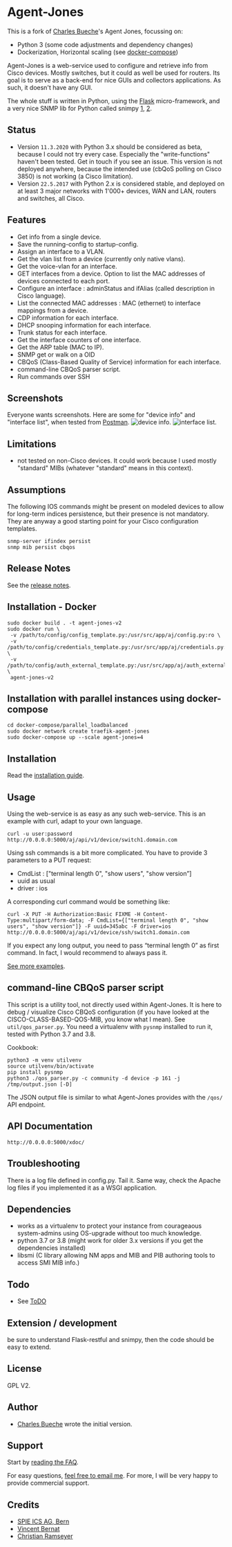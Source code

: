 # Agent-Jones

This is a fork of [Charles Bueche](http://www.netnea.com/cms/netnea-the-team/charles-bueche/)'s Agent Jones, focussing on:

- Python 3 (some code adjustments and dependency changes)
- Dockerization, Horizontal scaling (see [docker-compose](./docker-compose))

Agent-Jones is a web-service used to configure and retrieve info from Cisco devices.
Mostly switches, but it could as well be used for routers. Its goal is to serve as a back-end
for nice GUIs and collectors applications. As such, it doesn't have any GUI.

The whole stuff is written in Python, using the [Flask](http://flask.pocoo.org/) micro-framework, and a very nice SNMP lib for Python called snimpy [1](http://vincent.bernat.im/en/blog/2013-snimpy.html), [2](https://github.com/vincentbernat/snimpy).

## Status

- Version `11.3.2020` with Python 3.x should be considered as beta, because I could not try every case. Especially the "write-functions" haven't been tested. Get in touch if you see an issue. This version is not deployed anywhere, because the intended use (cbQoS polling on Cisco 3850) is not working (a Cisco limitation).
- Version `22.5.2017` with Python 2.x is considered stable, and deployed on at least 3 major networks with 1'000+ devices, WAN and LAN, routers and switches, all Cisco.

## Features

- Get info from a single device.
- Save the running-config to startup-config.
- Assign an interface to a VLAN.
- Get the vlan list from a device (currently only native vlans).
- Get the voice-vlan for an interface.
- GET interfaces from a device. Option to list the MAC addresses of devices connected to each port.
- Configure an interface : adminStatus and ifAlias (called description in Cisco language).
- List the connected MAC addresses : MAC (ethernet) to interface mappings from a device.
- CDP information for each interface.
- DHCP snooping information for each interface.
- Trunk status for each interface.
- Get the interface counters of one interface.
- Get the ARP table (MAC to IP).
- SNMP get or walk on a OID
- CBQoS (Class-Based Quality of Service) information for each interface.
- command-line CBQoS parser script.
- Run commands over SSH

## Screenshots

Everyone wants screenshots. Here are some for "device info" and "interface list", when tested from [Postman](http://www.getpostman.com/).
![device info](doc/aj_device.png?raw=true).
![interface list](doc/aj_interfaces.png?raw=true).

## Limitations

- not tested on non-Cisco devices. It could work because I used mostly "standard" MIBs (whatever "standard" means in this context).

## Assumptions

The following IOS commands might be present on modeled devices to allow for long-term indices persistence, but their presence is not mandatory. They are anyway a good starting point for your Cisco configuration templates.

    snmp-server ifindex persist
    snmp mib persist cbqos

## Release Notes

See the [release notes](doc/RELEASES.md).

## Installation - Docker

```shell
sudo docker build . -t agent-jones-v2
sudo docker run \
 -v /path/to/config/config_template.py:/usr/src/app/aj/config.py:ro \
 -v /path/to/config/credentials_template.py:/usr/src/app/aj/credentials.py:ro \
 -v /path/to/config/auth_external_template.py:/usr/src/app/aj/auth_external.py:ro \
 agent-jones-v2
```

## Installation with parallel instances using docker-compose

```shell
cd docker-compose/parallel_loadbalanced
sudo docker network create traefik-agent-jones
sudo docker-compose up --scale agent-jones=4
```

## Installation

Read the [installation guide](doc/INSTALL.md).

## Usage

Using the web-service is as easy as any such web-service. This is an example with curl, adapt to your own language.

    curl -u user:password http://0.0.0.0:5000/aj/api/v1/device/switch1.domain.com

Using ssh commands is a bit more complicated. You have to provide 3 parameters to a PUT request:

- CmdList : ["terminal length 0", "show users", "show version”]
- uuid as usual
- driver : ios

A corresponding curl command would be something like:

    curl -X PUT -H Authorization:Basic FIXME -H Content-Type:multipart/form-data; -F CmdList={["terminal length 0", "show users", "show version"]} -F uuid=345abc -F driver=ios http://0.0.0.0:5000/aj/api/v1/device/ssh/switch1.domain.com

If you expect any long output, you need to pass “terminal length 0” as first command. In fact, I would recommend to always pass it.

[See more examples](doc/examples.md).

## command-line CBQoS parser script

This script is a utility tool, not directly used within Agent-Jones. It is here to debug / visualize Cisco CBQoS configuration (if you have looked at the CISCO-CLASS-BASED-QOS-MIB, you know what I mean). See `util/qos_parser.py`. You need a virtualenv with `pysnmp` installed to run it, tested with Python 3.7 and 3.8.

Cookbook:

```
python3 -m venv utilvenv
source utilvenv/bin/activate
pip install pysnmp
python3 ./qos_parser.py -c community -d device -p 161 -j /tmp/output.json [-D]
```

The JSON output file is similar to what Agent-Jones provides with the `/qos/` API endpoint.

## API Documentation

    http://0.0.0.0:5000/xdoc/

## Troubleshooting

There is a log file defined in config.py. Tail it. Same way, check the Apache log files if you implemented it as a WSGI application.

## Dependencies

- works as a virtualenv to protect your instance from courageaous system-admins using OS-upgrade without too much knowledge.
- python 3.7 or 3.8 (might work for older 3.x versions if you get the dependencies installed)
- libsmi (C library allowing NM apps and MIB and PIB authoring tools to access SMI MIB info.)

## Todo

- See [ToDO](doc/TODO.md)

## Extension / development

be sure to understand Flask-restful and snimpy, then the code should be easy to extend.

## License

GPL V2.

## Author

- [Charles Bueche](http://www.netnea.com/cms/netnea-the-team/charles-bueche/) wrote the initial version.

## Support

Start by [reading the FAQ](doc/FAQ.md).

For easy questions, [feel free to email me](http://address-protector.com/frTvcQ8oOaRDkfAzpUdS3oXFYt7cPQ8kLrI4lg2n4TblNc83DGf4yhBUfdrndqvn). For more, I will be very happy to provide commercial support.

## Credits

- [SPIE ICS AG, Bern](http://www.spie-ics.ch)
- [Vincent Bernat](http://vincent.bernat.im/en/)
- [Christian Ramseyer](http://www.netnea.com/cms/netnea-the-team/christian-ramseyer/)
